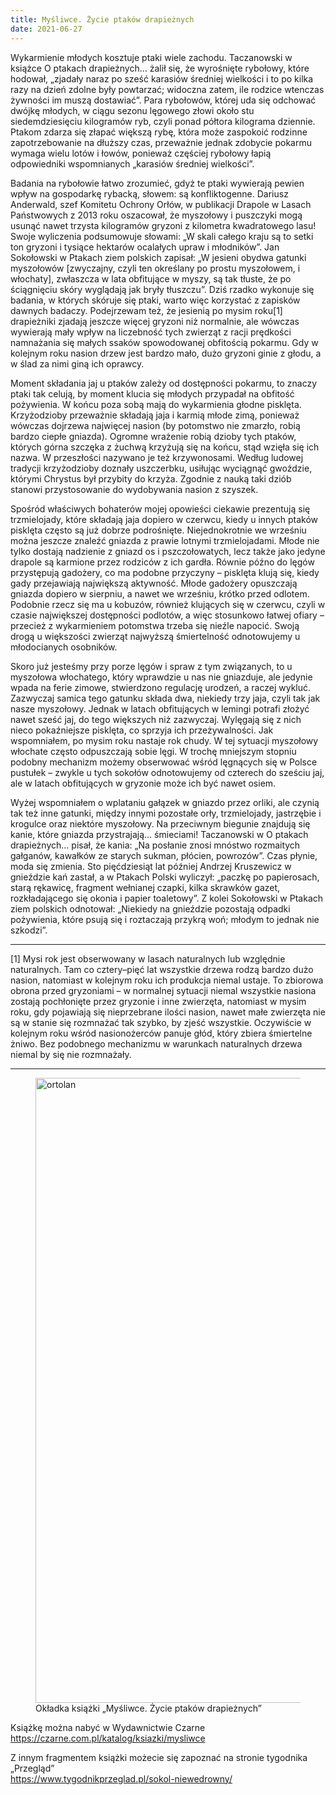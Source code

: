 ```yaml
---
title: Myśliwce. Życie ptaków drapieżnych
date: 2021-06-27
---
```

Wykarmienie młodych kosztuje ptaki wiele zachodu. Taczanowski w książce O ptakach drapieżnych… żalił się, że wyrośnięte rybołowy, które hodował, „zjadały naraz po sześć karasiów średniej wielkości i to po kilka razy na dzień zdolne były powtarzać; widoczna zatem, ile rodzice wtenczas żywności im muszą dostawiać”. Para rybołowów, której uda się odchować dwójkę młodych, w ciągu sezonu lęgowego złowi około stu siedemdziesięciu kilogramów ryb, czyli ponad półtora kilograma dziennie. Ptakom zdarza się złapać większą rybę, która może zaspokoić rodzinne zapotrzebowanie na dłuższy czas, przeważnie jednak zdobycie pokarmu wymaga wielu lotów i łowów, ponieważ częściej rybołowy łapią odpowiedniki wspomnianych „karasiów średniej wielkości”.

Badania na rybołowie łatwo zrozumieć, gdyż te ptaki wywierają pewien wpływ na gospodarkę rybacką, słowem: są konfliktogenne. Dariusz Anderwald, szef Komitetu Ochrony Orłów, w publikacji Drapole w Lasach Państwowych z 2013 roku oszacował, że myszołowy i puszczyki mogą usunąć nawet trzysta kilogramów gryzoni z kilometra kwadratowego lasu! Swoje wyliczenia podsumowuje słowami: „W skali całego kraju są to setki ton gryzoni i tysiące hektarów ocalałych upraw i młodników”. Jan Sokołowski w Ptakach ziem polskich zapisał: „W jesieni obydwa gatunki myszołowów [zwyczajny, czyli ten określany po prostu myszołowem, i włochaty], zwłaszcza w lata obfitujące w myszy, są tak tłuste, że po ściągnięciu skóry wyglądają jak bryły tłuszczu”. Dziś rzadko wykonuje się badania, w których skóruje się ptaki, warto więc korzystać z zapisków dawnych badaczy. Podejrzewam też, że jesienią po mysim roku[1] drapieżniki zjadają jeszcze więcej gryzoni niż normalnie, ale wówczas wywierają mały wpływ na liczebność tych zwierząt z racji prędkości namnażania się małych ssaków spowodowanej obfitością pokarmu. Gdy w kolejnym roku nasion drzew jest bardzo mało, dużo gryzoni ginie z głodu, a w ślad za nimi giną ich oprawcy.

Moment składania jaj u ptaków zależy od dostępności pokarmu, to znaczy ptaki tak celują, by moment klucia się młodych przypadał na obfitość pożywienia. W końcu poza sobą mają do wykarmienia głodne pisklęta. Krzyżodzioby przeważnie składają jaja i karmią młode zimą, ponieważ wówczas dojrzewa najwięcej nasion (by potomstwo nie zmarzło, robią bardzo ciepłe gniazda). Ogromne wrażenie robią dzioby tych ptaków, których górna szczęka z żuchwą krzyżują się na końcu, stąd wzięła się ich nazwa. W przeszłości nazywano je też krzywonosami. Według ludowej tradycji krzyżodzioby doznały uszczerbku, usiłując wyciągnąć gwoździe, którymi Chrystus był przybity do krzyża. Zgodnie z nauką taki dziób stanowi przystosowanie do wydobywania nasion z szyszek.

Spośród właściwych bohaterów mojej opowieści ciekawie prezentują się trzmielojady, które składają jaja dopiero w czerwcu, kiedy u innych ptaków pisklęta często są już dobrze podrośnięte. Niejednokrotnie we wrześniu można jeszcze znaleźć gniazda z prawie lotnymi trzmielojadami. Młode nie tylko dostają nadzienie z gniazd os i pszczołowatych, lecz także jako jedyne drapole są karmione przez rodziców z ich gardła. Równie późno do lęgów przystępują gadożery, co ma podobne przyczyny – pisklęta klują się, kiedy gady przejawiają największą aktywność. Młode gadożery opuszczają gniazda dopiero w sierpniu, a nawet we wrześniu, krótko przed odlotem. Podobnie rzecz się ma u kobuzów, również klujących się w czerwcu, czyli w czasie największej dostępności podlotów, a więc stosunkowo łatwej ofiary – przecież z wykarmieniem potomstwa trzeba się nieźle napocić. Swoją drogą u większości zwierząt najwyższą śmiertelność odnotowujemy u młodocianych osobników.

Skoro już jesteśmy przy porze lęgów i spraw z tym związanych, to u myszołowa włochatego, który wprawdzie u nas nie gniazduje, ale jedynie wpada na ferie zimowe, stwierdzono regulację urodzeń, a raczej wykluć. Zazwyczaj samica tego gatunku składa dwa, niekiedy trzy jaja, czyli tak jak nasze myszołowy. Jednak w latach obfitujących w lemingi potrafi złożyć nawet sześć jaj, do tego większych niż zazwyczaj. Wylęgają się z nich nieco pokaźniejsze pisklęta, co sprzyja ich przeżywalności. Jak wspomniałem, po mysim roku nastaje rok chudy. W tej sytuacji myszołowy włochate często odpuszczają sobie lęgi. W trochę mniejszym stopniu podobny mechanizm możemy obserwować wśród lęgnących się w Polsce pustułek – zwykle u tych sokołów odnotowujemy od czterech do sześciu jaj, ale w latach obfitujących w gryzonie może ich być nawet osiem.

Wyżej wspomniałem o wplataniu gałązek w gniazdo przez orliki, ale czynią tak też inne gatunki, między innymi pozostałe orły, trzmielojady, jastrzębie i krogulce oraz niektóre myszołowy. Na przeciwnym biegunie znajdują się kanie, które gniazda przystrajają… śmieciami! Taczanowski w O ptakach drapieżnych… pisał, że kania: „Na posłanie znosi mnóstwo rozmaitych gałganów, kawałków ze starych sukman, płócien, powrozów”. Czas płynie, moda się zmienia. Sto pięćdziesiąt lat później Andrzej Kruszewicz w gnieździe kań zastał, a w Ptakach Polski wyliczył: „paczkę po papierosach, starą rękawicę, fragment wełnianej czapki, kilka skrawków gazet, rozkładającego się okonia i papier toaletowy”. Z kolei Sokołowski w Ptakach ziem polskich odnotował: „Niekiedy na gnieździe pozostają odpadki pożywienia, które psują się i roztaczają przykrą woń; młodym to jednak nie szkodzi”.

***

[1] Mysi rok jest obserwowany w lasach naturalnych lub względnie naturalnych. Tam co cztery–pięć lat wszystkie drzewa rodzą bardzo dużo nasion, natomiast w kolejnym roku ich produkcja niemal ustaje. To zbiorowa obrona przed gryzoniami – w normalnej sytuacji niemal wszystkie nasiona zostają pochłonięte przez gryzonie i inne zwierzęta, natomiast w mysim roku, gdy pojawiają się nieprzebrane ilości nasion, nawet małe zwierzęta nie są w stanie się rozmnażać tak szybko, by zjeść wszystkie. Oczywiście w kolejnym roku wśród nasionożerców panuje głód, który zbiera śmiertelne żniwo. Bez podobnego mechanizmu w warunkach naturalnych drzewa niemal by się nie rozmnażały.

***

<figure class="px-6 sm:px-0">
<img src="/img/mysliwce-zycie-ptakow-drapieznych.jpg" alt="ortolan" class="shadow-lg rotate-r max-w-lg" loading="lazy" width="620" height="1000">
<figcaption>Okładka książki „Myśliwce. Życie ptaków drapieżnych”</figcaption>
</figure>

Książkę można nabyć w Wydawnictwie Czarne  
<https://czarne.com.pl/katalog/ksiazki/mysliwce>

Z innym fragmentem książki możecie się zapoznać na stronie tygodnika „Przegląd”  
<https://www.tygodnikprzeglad.pl/sokol-niewedrowny/>